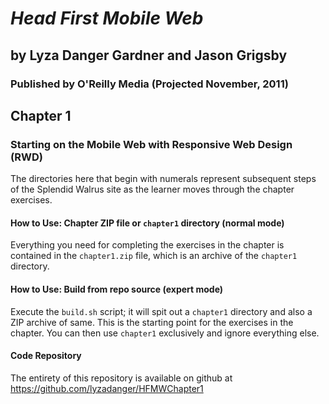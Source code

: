 *Head First Mobile Web*
=======================
## by Lyza Danger Gardner and Jason Grigsby
### Published by O'Reilly Media (Projected November, 2011)

Chapter 1
---------
### Starting on the Mobile Web with Responsive Web Design (RWD)

The directories here that begin with numerals represent subsequent steps of the Splendid Walrus site as the learner moves through the chapter exercises.

#### How to Use: Chapter ZIP file or `chapter1` directory (normal mode)
Everything you need for completing the exercises in the chapter is contained in the `chapter1.zip` file, which is an archive of the `chapter1` directory.

#### How to Use: Build from repo source (expert mode)
Execute the `build.sh` script; it will spit out a `chapter1` directory and also a ZIP archive of same. This is the starting point for the exercises in the chapter. You can then use `chapter1` exclusively and ignore everything else.

#### Code Repository
The entirety of this repository is available on github at <https://github.com/lyzadanger/HFMWChapter1>